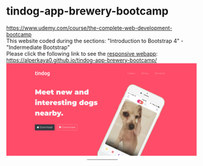 # tindog-app-brewery-bootcamp
https://www.udemy.com/course/the-complete-web-development-bootcamp <br>
This website coded during the sections: "Introduction to Bootstrap 4" - "Indermediate Bootstrap" <br>
Please click the following link to see the <u>responsive webapp</u>: https://alperkaya0.github.io/tindog-app-brewery-bootcamp/ <br>
![First thing you see at the website](https://github.com/alperkaya0/tindog-app-brewery-bootcamp/blob/main/Screenshot_2022-02-06_15-49-24.png)<br>

